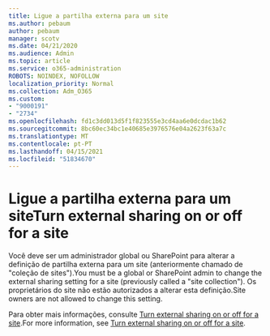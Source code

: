 ```yaml
---
title: Ligue a partilha externa para um site
ms.author: pebaum
author: pebaum
manager: scotv
ms.date: 04/21/2020
ms.audience: Admin
ms.topic: article
ms.service: o365-administration
ROBOTS: NOINDEX, NOFOLLOW
localization_priority: Normal
ms.collection: Adm_O365
ms.custom:
- "9000191"
- "2734"
ms.openlocfilehash: fd1c3dd013d5f1f823555e3cd4aa6e0dcdac1b62
ms.sourcegitcommit: 8bc60ec34bc1e40685e3976576e04a2623f63a7c
ms.translationtype: MT
ms.contentlocale: pt-PT
ms.lasthandoff: 04/15/2021
ms.locfileid: "51834670"
---
```

# <a name="turn-external-sharing-on-or-off-for-a-site"></a><span data-ttu-id="b4023-102">Ligue a partilha externa para um site</span><span class="sxs-lookup"><span data-stu-id="b4023-102">Turn external sharing on or off for a site</span></span>

<span data-ttu-id="b4023-103">Você deve ser um administrador global ou SharePoint para alterar a definição de partilha externa para um site (anteriormente chamado de "coleção de sites").</span><span class="sxs-lookup"><span data-stu-id="b4023-103">You must be a global or SharePoint admin to change the external sharing setting for a site (previously called a "site collection").</span></span> <span data-ttu-id="b4023-104">Os proprietários do site não estão autorizados a alterar esta definição.</span><span class="sxs-lookup"><span data-stu-id="b4023-104">Site owners are not allowed to change this setting.</span></span> 

<span data-ttu-id="b4023-105">Para obter mais informações, consulte [Turn external sharing on or off for a site](https://docs.microsoft.com/sharepoint/change-external-sharing-site).</span><span class="sxs-lookup"><span data-stu-id="b4023-105">For more information, see [Turn external sharing on or off for a site](https://docs.microsoft.com/sharepoint/change-external-sharing-site).</span></span>
